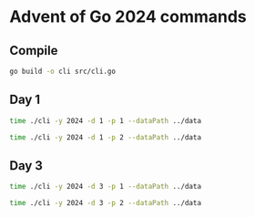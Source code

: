 # Advent of Go 2024 commands

## Compile
```sh
go build -o cli src/cli.go
```

## Day 1
```sh
time ./cli -y 2024 -d 1 -p 1 --dataPath ../data
```

```sh
time ./cli -y 2024 -d 1 -p 2 --dataPath ../data
```

## Day 3
```sh
time ./cli -y 2024 -d 3 -p 1 --dataPath ../data
```

```sh
time ./cli -y 2024 -d 3 -p 2 --dataPath ../data
```
